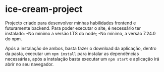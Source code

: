 # ice-cream-project
Projecto criado para desenvolver minhas habilidades frontend e futuramente backend.
Para poder executar o site, é necessário ter instalado:
-No mínimo a versão LTS do node;
-No mínimo, a versão 7.24.0 do npm.

Após a instalação de ambos, basta fazer o download da aplicação, dentro da pasta,
executar um `npm install` para instalar as dependências necessárias, após a instalação
basta executar um `npm start` e aplicação irá abrir no seu navegador.
